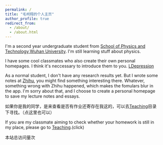 ```yaml
---
permalink: /
title: "毛柯翔的个人主页"
author_profile: true
redirect_from: 
  - /about/
  - /about.html
---
```

I'm a second year undergraduate student from [School of Physics and Technology](https://physics.whu.edu.cn/),[Wuhan University](https://www.whu.edu.cn/). I'm still learning stuff about physics.

I have some cool classmates who also create their own personal homepages. I think it's neccessary to introduce them to you. [LDepression](https://lfcdepression.github.io)

As a normal student, I don't have any research results yet. But I wrote some notes at [Zhihu](https://www.zhihu.com/people/mao-ke-xiang-24), you might find something interesting there. Whatever, something wrong with Zhihu happened, which makes the fomulars blur in the app. I'm sorry about that, and I choose to create a personal homepage to save my lecture notes and essays. 

如果你是我的同学，是来查看是否有作业还寄存在我这的，可以去[Teaching](https://nihilisticfries.github.io/teaching/)目录下寻找。（点这里也可以）

If you are my classmate aiming to check whether your homework is still in my place, please go to [Teaching](https://nihilisticfries.github.io/teaching/).(click)

<span id="busuanzi_container_site_pv">    
	本站总访问量<span id="busuanzi_value_site_pv"></span>次
</span>
